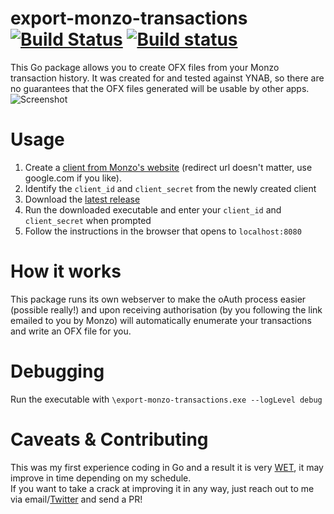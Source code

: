 # export-monzo-transactions [![Build Status](https://travis-ci.org/Sam-Martin/export-mondo-transactions.svg?branch=master)](https://travis-ci.org/Sam-Martin/export-mondo-transactions) [![Build status](https://ci.appveyor.com/api/projects/status/78r5jpxk7lacl28s/branch/master?svg=true)](https://ci.appveyor.com/project/Sam-Martin/export-mondo-transactions-c0aws/branch/master)

This Go package allows you to create OFX files from your Monzo transaction history. It was created for and tested against YNAB, so there are no guarantees that the OFX files generated will be usable by other apps.  
![Screenshot](https://cloud.githubusercontent.com/assets/803607/15273152/519c2698-1a88-11e6-9cf9-7e8314da1b3b.png)  

# Usage  

1. Create a [client from Monzo's website](https://developers.getmonzo.co.uk/apps/home) (redirect url doesn't matter, use google.com if you like).
2. Identify the `client_id` and `client_secret` from the newly created client
3. Download the [latest release](https://github.com/Sam-Martin/export-Monzo-transactions/releases/latest)
4. Run the downloaded executable and enter your `client_id` and `client_secret` when prompted
5. Follow the instructions in the browser that opens to `localhost:8080`

# How it works
This package runs its own webserver to make the oAuth process easier (possible really!) and upon receiving authorisation (by you following the link emailed to you by Monzo) will automatically enumerate your transactions and write an OFX file for you.

# Debugging
Run the executable with `\export-monzo-transactions.exe --logLevel debug`

# Caveats & Contributing
This was my first experience coding in Go and a result it is very [WET](https://en.wikipedia.org/wiki/Don%27t_repeat_yourself), it may improve in time depending on my schedule.  
If you want to take a crack at improving it in any way, just reach out to me via email/[Twitter](https://twitter.com/samjackmartin) and send a PR!
